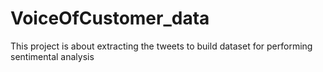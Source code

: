 # VoiceOfCustomer_data
This project is about extracting the tweets to build dataset for performing sentimental analysis


